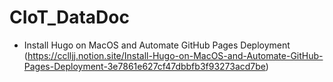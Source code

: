 # CIoT_DataDoc

- Install Hugo on MacOS and Automate GitHub Pages Deployment
(https://cclljj.notion.site/Install-Hugo-on-MacOS-and-Automate-GitHub-Pages-Deployment-3e7861e627cf47dbbfb3f93273acd7be)
